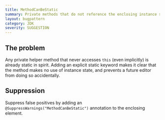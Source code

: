 ```yaml
---
title: MethodCanBeStatic
summary: Private methods that do not reference the enclosing instance should be static
layout: bugpattern
category: JDK
severity: SUGGESTION
---
```


<!--
*** AUTO-GENERATED, DO NOT MODIFY ***
To make changes, edit the @BugPattern annotation or the explanation in docs/bugpattern.
-->

## The problem
Any private helper method that never accesses `this` (even implicitly) is
already static in spirit. Adding an explicit static keyword makes it clear that
the method makes no use of instance state, and prevents a future editor from
doing so accidentally.

## Suppression
Suppress false positives by adding an `@SuppressWarnings("MethodCanBeStatic")` annotation to the enclosing element.
